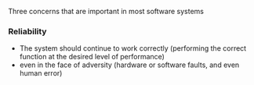 Three concerns that are important in most software systems
### Reliability
- The system should continue to work correctly (performing the correct function at the desired level of performance) 
- even in the face of adversity (hardware or software faults, and even human error)
